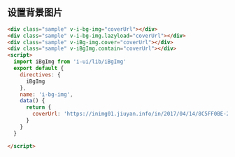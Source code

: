 ## 设置背景图片
<template>
  <article>
    <div class="sample" v-i-bg-img="coverUrl"></div>
    <div class="sample" v-i-bg-img.lazyload="coverUrl"></div>
    <div class="sample" v-iBg-img.cover="coverUrl"></div>
    <div class="sample" v-iBgImg.contain="coverUrl"></div>
    <h3>props</h3>
    <table class="bordered responsive-table">
      <thead>
        <th>属性</th>
        <th>说明</th>
        <th>类型</th>
        <th>参数（可选）</th>
      </thead>
      <tbody>
        <tr>
          <td>value</td>
          <td>背景图片地址(自动修复http/https,根据当前页面)</td>
          <td>String</td>
          <td>1. cover（设置backgroundSize）<br />2. contain（设置backgroundSize）<br />3. lazyload（实验性功能）</td>
        </tr>
      </tbody>
    </table>
  </article>
</template>
<style lang="scss">
  .sample {
    width: 200px;
    height: 200px;
    display: inline-block;
  }

</style>
<script>
  import iBgImg from 'i-ui/lib/iBgImg'
  export default {
    directives: {
      iBgImg
    },
    name: 'i-bg-img',
    data() {
      return {
        coverUrl: 'https://inimg01.jiuyan.info/in/2017/04/14/8C5FF0BE-24B3-4F69-C941-0A781ABBCE95.jpg'
      }
    }
  }

</script>

```html
<div class="sample" v-i-bg-img="coverUrl"></div>
<div class="sample" v-i-bg-img.lazyload="coverUrl"></div>
<div class="sample" v-iBg-img.cover="coverUrl"></div>
<div class="sample" v-iBgImg.contain="coverUrl"></div>
<script>
  import iBgImg from 'i-ui/lib/iBgImg'
  export default {
    directives: {
      iBgImg
    },
    name: 'i-bg-img',
    data() {
      return {
        coverUrl: 'https://inimg01.jiuyan.info/in/2017/04/14/8C5FF0BE-24B3-4F69-C941-0A781ABBCE95.jpg'
      }
    }
  }

</script>
```
